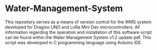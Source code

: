 # Water-Management-System

This repository serves as a means of version control for the WMS system developed for Dragino UNO and LoRa Mini Dev microcontrollers. All information regarding the operation and installation of this software script can be found within the  Water Management System v1.2 update pdf. This script was developed in C programming language using Arduino IDE. 

